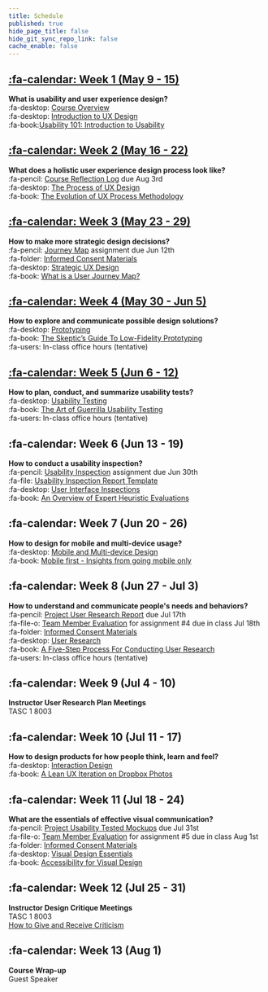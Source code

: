 ```yaml
---
title: Schedule
published: true
hide_page_title: false
hide_git_sync_repo_link: false
cache_enable: false
---
```


## [:fa-calendar: Week 1 (May 9 - 15)](/home/module-01)
**What is usability and user experience design?**  
:fa-desktop: [Course Overview](https://demo.hibbittsdesign.org/cpt-363-2018/pdfs/cpt-363-slides-placeholder.pdf)  
:fa-desktop: [Introduction to UX Design](https://demo.hibbittsdesign.org/cpt-363-2018/pdfs/cpt-363-slides-placeholder.pdf)  
:fa-book:[Usability 101: Introduction to Usability](https://www.nngroup.com/articles/usability-101-introduction-to-usability/)  

## [:fa-calendar: Week 2 (May 16 - 22)](/home/module-02)
**What does a holistic user experience design process look like?**  
:fa-pencil: [Course Reflection Log](https://sso.canvaslms.com/courses/1413912/assignments/9519528) due Aug 3rd  
:fa-desktop: [The Process of UX Design](https://demo.hibbittsdesign.org/cpt-363-2018/pdfs/cpt-363-slides-placeholder.pdf)  
:fa-book: [The Evolution of UX Process Methodology](https://uxplanet.org/the-evolution-of-ux-process-methodology-47f52557178b)  

## [:fa-calendar: Week 3 (May 23 - 29)](/home/module-03)
**How to make more strategic design decisions?**   
:fa-pencil: [Journey Map](https://canvas.sfu.ca/courses/38847/assignments/292821) assignment due Jun 12th  
:fa-folder: [Informed Consent Materials](https://sso.canvaslms.com/courses/1413912/files/folder/Handouts/Informed%20Consent)  
:fa-desktop: [Strategic UX Design](https://demo.hibbittsdesign.org/cpt-363-2018/pdfs/cpt-363-slides-placeholder.pdf)  
:fa-book: [What is a User Journey Map?](https://www.aytech.ca/blog/user-journey-map/)  

## [:fa-calendar: Week 4 (May 30 - Jun 5)](/home/module-04)
**How to explore and communicate possible design solutions?**   
:fa-desktop: [Prototyping](https://paulhibbitts.net/cmpt-363-182/pdfs/cmpt-363-182-prototyping.pdf)  
:fa-book: [The Skeptic’s Guide To Low-Fidelity Prototyping](https://www.smashingmagazine.com/2014/10/the-skeptics-guide-to-low-fidelity-prototyping/)  
:fa-users: In-class office hours (tentative)  

## [:fa-calendar: Week 5 (Jun 6 - 12)](/home/module-05)
**How to plan, conduct, and summarize usability tests?**  
:fa-desktop: [Usability Testing](https://paulhibbitts.net/cmpt-363-182/pdfs/cmpt-363-182-usability-testing.pdf)  
:fa-book: [The Art of Guerrilla Usability Testing](http://www.uxbooth.com/articles/the-art-of-guerrilla-usability-testing/)  
:fa-users: In-class office hours (tentative)

## :fa-calendar: Week 6 (Jun 13 - 19)
**How to conduct a usability inspection?**   
:fa-pencil: [Usability Inspection](https://sso.canvaslms.com/courses/1413912/assignments/9519532) assignment due Jun 30th  
:fa-file: [Usability Inspection Report Template](https://sso.canvaslms.com/courses/1413912/files/folder/Handouts/Usability%20Inspection%20Report%20Template)  
:fa-desktop: [User Interface Inspections](https://paulhibbitts.net/cmpt-363-182/pdfs/cmpt-363-182-user-interface-inspections.pdf)  
:fa-book: [An Overview of Expert Heuristic Evaluations](https://www.uxmatters.com/mt/archives/2014/06/an-overview-of-expert-heuristic-evaluations.php)      
## :fa-calendar: Week 7 (Jun 20 - 26)
**How to design for mobile and multi-device usage?**  
:fa-desktop: [Mobile and Multi-device Design](https://paulhibbitts.net/cmpt-363-182/pdfs/cmpt-363-182-mobile-and-multidevice-design.pdf)  
:fa-book: [Mobile first - Insights from going mobile only](http://blog.invisionapp.com/mobile-first-mobile-only/)  

## :fa-calendar: Week 8 (Jun 27 - Jul 3)
**How to understand and communicate people's needs and behaviors?**   
:fa-pencil: [Project User Research Report](https://sso.canvaslms.com/courses/1413912/assignments/9519534) due Jul 17th  
:fa-file-o: [Team Member Evaluation](https://sso.canvaslms.com/courses/1413912/files/folder/Handouts/Team%20Member%20Evaluations) for  assignment #4 due in class Jul 18th  
:fa-folder: [Informed Consent Materials](https://sso.canvaslms.com/courses/1413912/files/folder/Handouts/Informed%20Consent)  
:fa-desktop: [User Research](https://paulhibbitts.net/cmpt-363-182/pdfs/cmpt-363-182-user-research.pdf)  
:fa-book: [A Five-Step Process For Conducting User Research](http://www.smashingmagazine.com/2013/09/5-step-process-conducting-user-research/)  
:fa-users: In-class office hours (tentative)  

## :fa-calendar: Week 9 (Jul 4 - 10)
**Instructor User Research Plan Meetings**  
TASC 1 8003

## :fa-calendar: Week 10 (Jul 11 - 17)
**How to design products for how people think, learn and feel?**  
:fa-desktop: [Interaction Design](https://paulhibbitts.net/cmpt-363-182/pdfs/cmpt-363-182-interaction-design.pdf)  
:fa-book: [A Lean UX Iteration on Dropbox Photos](https://medium.com/bridge-collection/a-lean-ux-iteration-on-dropbox-photos-edfa7b245c27#.fdtsczbnj)

## :fa-calendar: Week 11 (Jul 18 - 24)
**What are the essentials of effective visual communication?**   
:fa-pencil: [Project Usability Tested Mockups](https://sso.canvaslms.com/courses/1413912/assignments/9519533) due Jul 31st    
:fa-file-o: [Team Member Evaluation](https://sso.canvaslms.com/courses/1413912/files/folder/Handouts/Team%20Member%20Evaluations) for assignment #5 due in class Aug 1st  
:fa-folder: [Informed Consent Materials](https://sso.canvaslms.com/courses/1413912/files/folder/Handouts/Informed%20Consent)  
:fa-desktop: [Visual Design Essentials](https://paulhibbitts.net/cmpt-363-182/pdfs/cmpt-363-182-visual-design-essentials.pdf)  
:fa-book: [Accessibility for Visual Design](http://www.uxbooth.com/articles/accessibility-visual-design/)  

## :fa-calendar: Week 12 (Jul 25 - 31)
**Instructor Design Critique Meetings**  
TASC 1 8003  
<i class="fa fa-book" aria-hidden="true"></i> [How to Give and Receive Criticism](http://scottberkun.com/essays/35-how-to-give-and-receive-criticism/)

## :fa-calendar: Week 13 (Aug 1)
**Course Wrap-up**  
Guest Speaker
